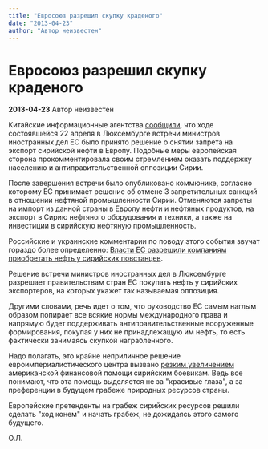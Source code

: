 ```yaml
---
title: "Евросоюз разрешил скупку краденого"
date: "2013-04-23"
author: "Автор неизвестен"
---
```


# Евросоюз разрешил скупку краденого

**2013-04-23** Автор неизвестен

Китайские информационные агентства [сообщили](http://russian.people.com.cn/31520/8219260.html), что ходе состоявшейся 22 апреля в Люксембурге встречи министров иностранных дел ЕС было принято решение о снятии запрета на экспорт сирийской нефти в Европу. Подобные меры европейская сторона прокомментировала своим стремлением оказать поддержку населению и антиправительственной оппозиции Сирии.

После завершения встречи было опубликовано коммюнике, согласно которому ЕС принимает решение об отмене 3 запретительных санкций в отношении нефтяной промышленности Сирии. Отменяются запреты на импорт из данной страны в Европу нефти и нефтяных продуктов, на экспорт в Сирию нефтяного оборудования и техники, а также на инвестиции в сирийскую нефтяную промышленность.

Российские и украинские комментарии по поводу этого события звучат гораздо более определенно: [Власти ЕС разрешили компаниям приобретать нефть у сирийских повстанцев](http://www.newsfiber.com/p/s/s?s=Uhttp%3A%2F%2Fwww.infox.ru%2Fauthority%2Fforeign%2F2013%2F04%2F23%2FVlasti_YES_razryeshi.phtml&e=c&t=h&r=FEAA43F50AE91D4405944F536F151CE1&m=AY%2FcG1o6UHE%3D&e=v&m=AY%2FcG1o6UHE%3D).

Решение встречи министров иностранных дел в Люксембурге разрешает правительствам стран ЕС покупать нефть у сирийских экспортеров, на которых укажет так называемая оппозиция.

Другими словами, речь идет о том, что руководство ЕС самым наглым образом попирает все всякие нормы международного права и напрямую будет поддерживать антиправительственные вооруженные формирования, покупая у них не принадлежащую им нефть, то есть фактически занимаясь скупкой награбленного.

Надо полагать, это крайне неприличное решение евроимпериалистического центра вызвано [резким увеличением](/6908.html) американской финансовой помощи сирийским боевикам. Ведь все понимают, что эта помощь выделяется не за "красивые глаза", а за преференции в будущем грабеже природных ресурсов страны.

Европейские претенденты на грабеж сирийских ресурсов решили сделать "ход конем" и начать грабеж, не дожидаясь этого самого будущего.

О.Л.